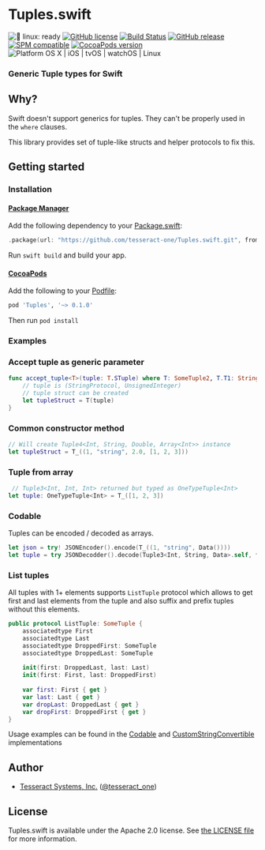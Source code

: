 # Tuples.swift

![🐧 linux: ready](https://img.shields.io/badge/%F0%9F%90%A7%20linux-ready-red.svg)
[![GitHub license](https://img.shields.io/badge/license-Apache%202.0-lightgrey.svg)](https://raw.githubusercontent.com/tesseract-one/Tuples.swift/main/LICENSE)
[![Build Status](https://github.com/tesseract-one/Tuples.swift/workflows/Build%20%26%20Tests/badge.svg?branch=main)](https://github.com/tesseract-one/Tuples.swift/actions?query=workflow%3ABuild%20%26%20Tests+branch%3Amain)
[![GitHub release](https://img.shields.io/github/release/tesseract-one/Tuples.swift.svg)](https://github.com/tesseract-one/Tuples.swift/releases)
[![SPM compatible](https://img.shields.io/badge/SwiftPM-Compatible-brightgreen.svg)](https://swift.org/package-manager/)
[![CocoaPods version](https://img.shields.io/cocoapods/v/Tuples.svg)](https://cocoapods.org/pods/Tuples)
![Platform OS X | iOS | tvOS | watchOS | Linux](https://img.shields.io/badge/platform-Linux%20%7C%20OS%20X%20%7C%20iOS%20%7C%20tvOS%20%7C%20watchOS-orange.svg)

### Generic Tuple types for Swift

## Why?

Swift doesn't support generics for tuples. They can't be properly used in the `where` clauses.

This library provides set of tuple-like structs and helper protocols to fix this.

## Getting started

### Installation

#### [Package Manager](https://swift.org/package-manager/)

Add the following dependency to your [Package.swift](https://github.com/apple/swift-package-manager/blob/master/Documentation/Usage.md#define-dependencies):

```swift
.package(url: "https://github.com/tesseract-one/Tuples.swift.git", from: "0.1.0")
```

Run `swift build` and build your app.

#### [CocoaPods](http://cocoapods.org/)

Add the following to your [Podfile](http://guides.cocoapods.org/using/the-podfile.html):

```rb
pod 'Tuples', '~> 0.1.0'
```

Then run `pod install`

### Examples

### Accept tuple as generic parameter
```swift
func accept_tuple<T>(tuple: T.STuple) where T: SomeTuple2, T.T1: StringProtocol, T.T2: UnsignedInteger {
    // tuple is (StringProtocol, UnsignedInteger)
    // tuple struct can be created
    let tupleStruct = T(tuple)
}
```

### Common constructor method
```swift
// Will create Tuple4<Int, String, Double, Array<Int>> instance
let tupleStruct = T_((1, "string", 2.0, [1, 2, 3]))
```

### Tuple from array
```swift
 // Tuple3<Int, Int, Int> returned but typed as OneTypeTuple<Int>
let tuple: OneTypeTuple<Int> = T_([1, 2, 3])
```

### Codable
Tuples can be encoded / decoded as arrays.

```swift
let json = try! JSONEncoder().encode(T_((1, "string", Data())))
let tuple = try JSONDecodder().decode(Tuple3<Int, String, Data>.self, from: json).tuple
```

### List tuples
All tuples with 1+ elements supports `ListTuple` protocol which allows to get first and last elements from the tuple and also suffix and prefix tuples without this elements.

```swift
public protocol ListTuple: SomeTuple {
    associatedtype First
    associatedtype Last
    associatedtype DroppedFirst: SomeTuple
    associatedtype DroppedLast: SomeTuple
    
    init(first: DroppedLast, last: Last)
    init(first: First, last: DroppedFirst)
    
    var first: First { get }
    var last: Last { get }
    var dropLast: DroppedLast { get }
    var dropFirst: DroppedFirst { get }
}
```

Usage examples can be found in the [Codable](./Sources/Tuples/Codable.swift) and [CustomStringConvertible](./Sources/Tuples/BaseProtocols.swift#L63C15-L63C15) implementations

## Author

 - [Tesseract Systems, Inc.](mailto:info@tesseract.one)
   ([@tesseract_one](https://twitter.com/tesseract_one))

## License

Tuples.swift is available under the Apache 2.0 license. See [the LICENSE file](./LICENSE) for more information.
